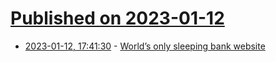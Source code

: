 # [Published on 2023-01-12](index.md)

* [2023-01-12, 17:41:30](https://news.ycombinator.com/item?id=34357478) - [World’s only sleeping bank website](https://applyonline.hdfcbank.com/maintenance.html)
